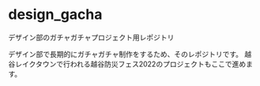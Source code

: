 # design_gacha
デザイン部のガチャガチャプロジェクト用レポジトリ

デザイン部で長期的にガチャガチャ制作をするため、そのレポジトリです。
越谷レイクタウンで行われる越谷防災フェス2022のプロジェクトもここで進めます。
